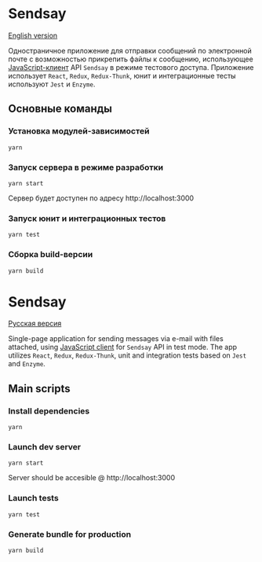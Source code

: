 # <a name="russian"></a> Sendsay 
[English version](#english)

Одностраничное приложение для отправки сообщений по электронной почте с возможностью прикрепить файлы к сообщению, использующее [JavaScript-клиент](https://github.com/sendsay-ru/sendsay-api-js) API `Sendsay` в режиме тестового доступа.
Приложение использует `React`, `Redux`, `Redux-Thunk`, юнит и интеграционные тесты используют `Jest` и `Enzyme`.
## Основные команды
### Установка модулей-зависимостей
```
yarn
```
### Запуск сервера в режиме разработки
```
yarn start
```
Сервер будет доступен по адресу http://localhost:3000
### Запуск юнит и интеграционных тестов
```
yarn test
```

### Сборка build-версии
```
yarn build
```

# <a name="english"></a>Sendsay 
[Русская версия](#russian)

Single-page application for sending messages via e-mail with files attached, using [JavaScript client](https://github.com/sendsay-ru/sendsay-api-js) for `Sendsay` API in test mode. The app utilizes `React`, `Redux`, `Redux-Thunk`, unit and integration tests based on `Jest` and `Enzyme`.

## Main scripts
### Install dependencies
```
yarn
```
### Launch dev server
```
yarn start
```
Server should be accesible @ http://localhost:3000
### Launch tests
```
yarn test
```

### Generate bundle for production
```
yarn build
```
